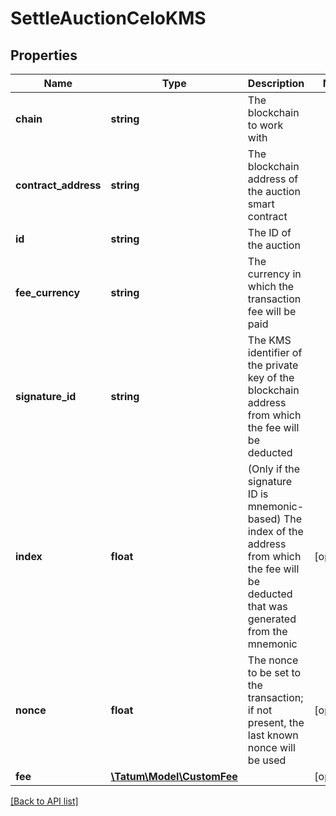# SettleAuctionCeloKMS

## Properties

Name | Type | Description | Notes
------------ | ------------- | ------------- | -------------
**chain** | **string** | The blockchain to work with |
**contract_address** | **string** | The blockchain address of the auction smart contract |
**id** | **string** | The ID of the auction |
**fee_currency** | **string** | The currency in which the transaction fee will be paid |
**signature_id** | **string** | The KMS identifier of the private key of the blockchain address from which the fee will be deducted |
**index** | **float** | (Only if the signature ID is mnemonic-based) The index of the address from which the fee will be deducted that was generated from the mnemonic | [optional]
**nonce** | **float** | The nonce to be set to the transaction; if not present, the last known nonce will be used | [optional]
**fee** | [**\Tatum\Model\CustomFee**](CustomFee.md) |  | [optional]

[[Back to API list]](../../README.md#api-endpoints)
